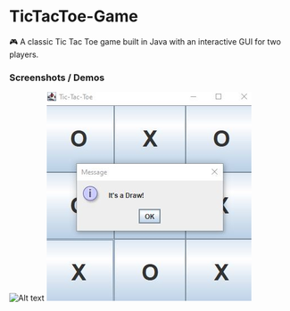 # TicTacToe-Game
🎮 A classic Tic Tac Toe game built in Java with an interactive GUI for two players.
### Screenshots / Demos
![Alt text](https://github.com/username/repo/assets/image.JPG)
![Preview](https://github.com/tarunjyoti12/TicTacToe-Game/blob/main/Snapshot%20of%20TTT%20Game.JPG)

